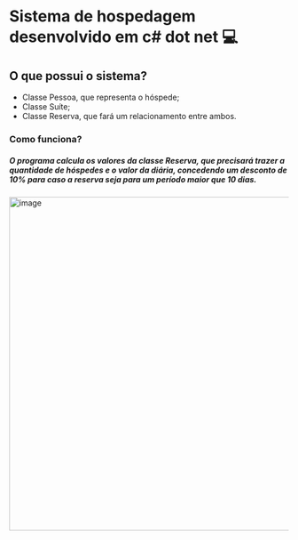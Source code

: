# Sistema de hospedagem desenvolvido em c# dot net 💻

## O que possui o sistema?
  * Classe Pessoa, que representa o hóspede;
  * Classe Suíte;
  * Classe Reserva, que fará um relacionamento entre ambos.
    
### Como funciona? 
##### O programa calcula os valores da classe Reserva, que precisará trazer a quantidade de hóspedes e o valor da diária, concedendo um desconto de 10% para caso a reserva seja para um período maior que 10 dias. 
<img width="600" alt="image" src="https://github.com/geovannaanjos/Hospedagem-CSharp/assets/62412557/90c4bc02-963e-42f5-b932-69a98b5082e7">
